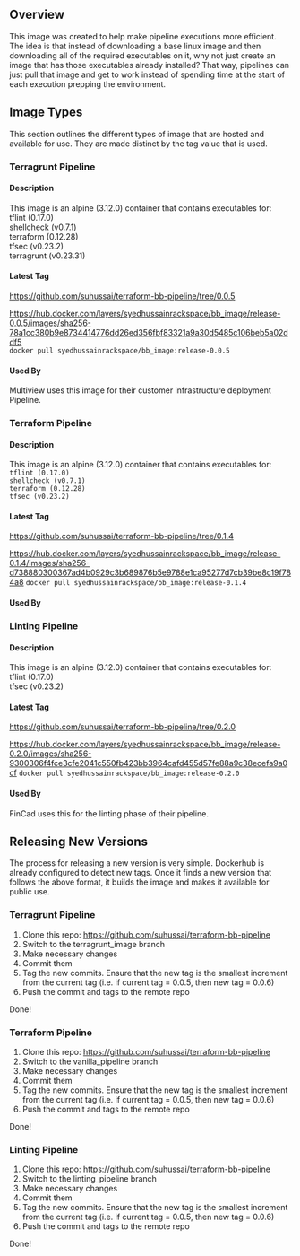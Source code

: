 ## Overview

This image was created to help make pipeline executions more efficient. The idea is that instead of downloading a base linux image and then downloading all of the required executables on it, why not just create an image that has those executables already installed? That way, pipelines can just pull that image and get to work instead of spending time at the start of each execution prepping the environment. 

## Image Types

This section outlines the different types of image that are hosted and available for use. They are made distinct by the tag value that is used.

### Terragrunt Pipeline
#### Description
This image is an alpine (3.12.0) container that contains executables for: <br> tflint (0.17.0)<br> shellcheck (v0.7.1)<br>terraform (0.12.28)<br>tfsec (v0.23.2)<br>terragrunt (v0.23.31)
#### Latest Tag
https://github.com/suhussai/terraform-bb-pipeline/tree/0.0.5

https://hub.docker.com/layers/syedhussainrackspace/bb_image/release-0.0.5/images/sha256-78a1cc380b9e8734414776dd26ed356fbf83321a9a30d5485c106beb5a02ddf5 <br> ```docker pull syedhussainrackspace/bb_image:release-0.0.5``` 
#### Used By
Multiview uses this image for their customer infrastructure deployment Pipeline.

### Terraform Pipeline
#### Description
This image is an alpine (3.12.0) container that contains executables for: <br>`tflint (0.17.0)`<br>`shellcheck (v0.7.1)`<br>`terraform (0.12.28)`<br>`tfsec (v0.23.2)`
#### Latest Tag
https://github.com/suhussai/terraform-bb-pipeline/tree/0.1.4

https://hub.docker.com/layers/syedhussainrackspace/bb_image/release-0.1.4/images/sha256-d738880300367ad4b0929c3b689876b5e9788e1ca95277d7cb39be8c19f784a8 
```docker pull syedhussainrackspace/bb_image:release-0.1.4```     

#### Used By

### Linting Pipeline
#### Description
This image is an alpine (3.12.0) container that contains executables for: <br> tflint (0.17.0)<br>tfsec (v0.23.2)

#### Latest Tag
https://github.com/suhussai/terraform-bb-pipeline/tree/0.2.0

https://hub.docker.com/layers/syedhussainrackspace/bb_image/release-0.2.0/images/sha256-9300306f4fce3cfe2041c550fb423bb3964cafd455d57fe88a9c38ecefa9a0cf
```docker pull syedhussainrackspace/bb_image:release-0.2.0```    

#### Used By
FinCad uses this for the linting phase of their pipeline.
 

## Releasing New Versions

The process for releasing a new version is very simple. Dockerhub is already configured to detect new tags. Once it finds a new version that follows the above format, it builds the image and makes it available for public use.

### Terragrunt Pipeline

1. Clone this repo:  https://github.com/suhussai/terraform-bb-pipeline
2. Switch to the terragrunt_image branch
3. Make necessary changes
4. Commit them
5. Tag the new commits. Ensure that the new tag is the smallest increment from the current tag (i.e. if current tag = 0.0.5, then new tag = 0.0.6)
6. Push the commit and tags to the remote repo

Done!

### Terraform Pipeline

1. Clone this repo:  https://github.com/suhussai/terraform-bb-pipeline
2. Switch to the vanilla_pipeline branch
3. Make necessary changes
4. Commit them
5. Tag the new commits. Ensure that the new tag is the smallest increment from the current tag (i.e. if current tag = 0.0.5, then new tag = 0.0.6)
6. Push the commit and tags to the remote repo

Done!

### Linting Pipeline

1. Clone this repo:  https://github.com/suhussai/terraform-bb-pipeline
2. Switch to the linting_pipeline branch
3. Make necessary changes
4. Commit them
5. Tag the new commits. Ensure that the new tag is the smallest increment from the current tag (i.e. if current tag = 0.0.5, then new tag = 0.0.6)
6. Push the commit and tags to the remote repo

Done!

